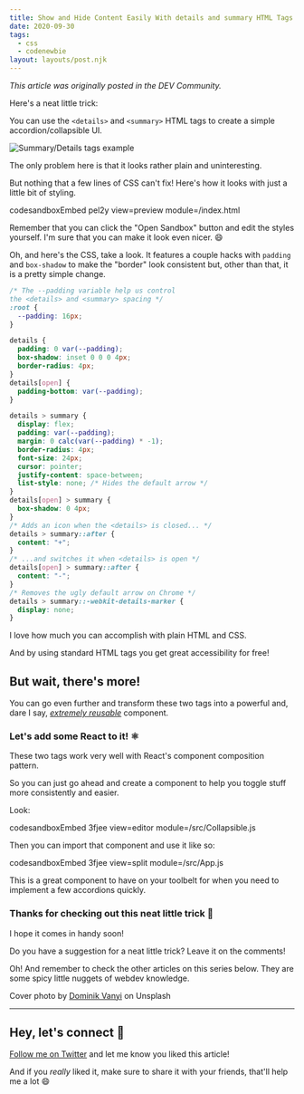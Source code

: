 ```yaml
---
title: Show and Hide Content Easily With details and summary HTML Tags
date: 2020-09-30
tags:
  - css
  - codenewbie
layout: layouts/post.njk
---
```


_This article was originally posted in the DEV Community._

Here's a neat little trick:

You can use the `<details>` and `<summary>` HTML tags to create a simple accordion/collapsible UI.

![Summary/Details tags example](https://dev-to-uploads.s3.amazonaws.com/i/fnfv4dzovmj7smzx50vr.gif)

The only problem here is that it looks rather plain and uninteresting.

But nothing that a few lines of CSS can't fix! Here's how it looks with just a little bit of styling.

codesandboxEmbed pel2y view=preview module=/index.html

Remember that you can click the "Open Sandbox" button and edit the styles yourself. I'm sure that you can make it look even nicer. 😄

Oh, and here's the CSS, take a look. It features a couple hacks with `padding` and `box-shadow` to make the "border" look consistent but, other than that, it is a pretty simple change.

```css
/* The --padding variable help us control
the <details> and <summary> spacing */
:root {
  --padding: 16px;
}

details {
  padding: 0 var(--padding);
  box-shadow: inset 0 0 0 4px;
  border-radius: 4px;
}
details[open] {
  padding-bottom: var(--padding);
}

details > summary {
  display: flex;
  padding: var(--padding);
  margin: 0 calc(var(--padding) * -1);
  border-radius: 4px;
  font-size: 24px;
  cursor: pointer;
  justify-content: space-between;
  list-style: none; /* Hides the default arrow */
}
details[open] > summary {
  box-shadow: 0 4px;
}
/* Adds an icon when the <details> is closed... */
details > summary::after {
  content: "+";
}
/* ...and switches it when <details> is open */
details[open] > summary::after {
  content: "-";
}
/* Removes the ugly default arrow on Chrome */
details > summary::-webkit-details-marker {
  display: none;
}
```

I love how much you can accomplish with plain HTML and CSS.

And by using standard HTML tags you get great accessibility for free!

## But wait, there's more!

You can go even further and transform these two tags into a powerful and, dare I say, [_extremely reusable_](https://dev.to/vtrpldn/series/8380) component.

### Let's add some React to it! ⚛️

These two tags work very well with React's component composition pattern.

So you can just go ahead and create a component to help you toggle stuff more consistently and easier.

Look:

codesandboxEmbed 3fjee view=editor module=/src/Collapsible.js

Then you can import that component and use it like so:

codesandboxEmbed 3fjee view=split module=/src/App.js

This is a great component to have on your toolbelt for when you need to implement a few accordions quickly.

### Thanks for checking out this neat little trick 👋

I hope it comes in handy soon!

Do you have a suggestion for a neat little trick? Leave it on the comments!

Oh! And remember to check the other articles on this series below. They are some spicy little nuggets of webdev knowledge.

Cover photo by [Dominik Vanyi](https://unsplash.com/@dominik_photography?utm_source=unsplash&utm_medium=referral&utm_content=creditCopyText) on Unsplash

---

## Hey, let's connect 👋

[Follow me on Twitter](https://twitter.com/paladini_dev) and let me know you liked this article!

And if you _really_ liked it, make sure to share it with your friends, that'll help me a lot 😄
